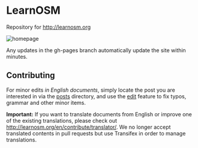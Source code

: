 # LearnOSM

Repository for http://learnosm.org 

![homepage](https://raw.github.com/hotosm/learnosm/gh-pages/homepage.png)

Any updates in the gh-pages branch automatically update the site within minutes.

## Contributing

For minor edits *in English documents*, simply locate the post you are interested in via the [posts](_posts) directory, and use the [edit](https://help.github.com/articles/editing-files-in-another-user-s-repository/) feature to fix typos, grammar and other minor items.

<!--
Check out [CONTRIBUTING.md](CONTRIBUTING.md) for more on how to contribute directly to LearnOSM, run the site locally or develop new content.
-->

**Important:** If you want to translate documents from English or improve one of the existing translations, please check out  http://learnosm.org/en/contribute/translator/. We no longer accept translated contents in pull requests but use Transifex in order to manage translations.
